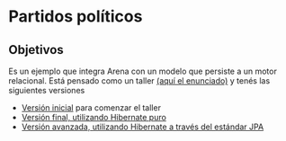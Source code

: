 # Partidos políticos

## Objetivos
Es un ejemplo que integra Arena con un modelo que persiste a un motor relacional. 
Está pensado como un taller [(aquí el enunciado)](https://docs.google.com/document/d/13vAmPKbWfWpRWze3AhLwnCHfWktfIIXnju3PD_tzyW4/edit?usp=sharing) 
y tenés las siguientes versiones

* [Versión inicial](https://github.com/uqbar-project/eg-politics-hibernate-xtend) para comenzar el taller
* [Versión final, utilizando Hibernate puro](https://github.com/uqbar-project/eg-politics-hibernate-xtend/tree/hibernate)
* [Versión avanzada, utilizando Hibernate a través del estándar JPA](https://github.com/uqbar-project/eg-politics-hibernate-xtend/tree/jpa)
